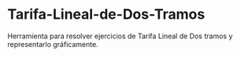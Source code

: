 # Tarifa-Lineal-de-Dos-Tramos
Herramienta para resolver ejercicios de Tarifa Lineal de Dos tramos y representarlo gráficamente.
